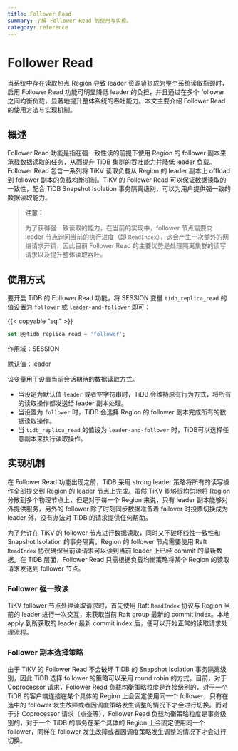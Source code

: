 ```yaml
---
title: Follower Read
summary: 了解 Follower Read 的使用与实现。
category: reference
---
```


# Follower Read

当系统中存在读取热点 Region 导致 leader 资源紧张成为整个系统读取瓶颈时，启用 Follower Read 功能可明显降低 leader 的负担，并且通过在多个 follower 之间均衡负载，显著地提升整体系统的吞吐能力。本文主要介绍 Follower Read 的使用方法与实现机制。

## 概述

Follower Read 功能是指在强一致性读的前提下使用 Region 的 follower 副本来承载数据读取的任务，从而提升 TiDB 集群的吞吐能力并降低 leader 负载。Follower Read 包含一系列将 TiKV 读取负载从 Region 的 leader 副本上 offload 到 follower 副本的负载均衡机制。TiKV 的 Follower Read 可以保证数据读取的一致性，配合 TiDB Snapshot Isolation 事务隔离级别，可以为用户提供强一致的数据读取能力。

> **注意：**
>
> 为了获得强一致读取的能力，在当前的实现中，follower 节点需要向 leader 节点询问当前的执行进度（即 `ReadIndex`），这会产生一次额外的网络请求开销，因此目前 Follower Read 的主要优势是处理隔离集群的读写请求以及提升整体读取吞吐。

## 使用方式

要开启 TiDB 的 Follower Read 功能，将 SESSION 变量 `tidb_replica_read` 的值设置为 `follower` 或 `leader-and-follower` 即可：

{{< copyable "sql" >}}

```sql
set @@tidb_replica_read = 'follower';
```

作用域：SESSION

默认值：leader

该变量用于设置当前会话期待的数据读取方式。

- 当设定为默认值 `leader` 或者空字符串时，TiDB 会维持原有行为方式，将所有的读取操作都发送给 leader 副本处理。
- 当设置为 `follower` 时，TiDB 会选择 Region 的 follower 副本完成所有的数据读取操作。
- 当 `tidb_replica_read` 的值设为 `leader-and-follower` 时，TiDB可以选择任意副本来执行读取操作。

## 实现机制

在 Follower Read 功能出现之前，TiDB 采用 strong leader 策略将所有的读写操作全部提交到 Region 的 leader 节点上完成。虽然 TiKV 能够很均匀地将 Region 分散到多个物理节点上，但是对于每一个 Region 来说，只有 leader 副本能够对外提供服务，另外的 follower 除了时刻同步数据准备着 failover 时投票切换成为 leader 外，没有办法对 TiDB 的请求提供任何帮助。

为了允许在 TiKV 的 follower 节点进行数据读取，同时又不破坏线性一致性和 Snapshot Isolation 的事务隔离，Region 的 follower 节点需要使用 Raft `ReadIndex` 协议确保当前读请求可以读到当前 leader 上已经 commit 的最新数据。在 TiDB 层面，Follower Read 只需根据负载均衡策略将某个 Region 的读取请求发送到 follower 节点。

### Follower 强一致读

TiKV follower 节点处理读取请求时，首先使用 Raft `ReadIndex` 协议与 Region 当前的 leader 进行一次交互，来获取当前 Raft group 最新的 commit index。本地 apply 到所获取的 leader 最新 commit index 后，便可以开始正常的读取请求处理流程。

### Follower 副本选择策略

由于 TiKV 的 Follower Read 不会破坏 TiDB 的 Snapshot Isolation 事务隔离级别，因此 TiDB 选择 follower 的策略可以采用 round robin 的方式。目前，对于 Coprocessor 请求，Follower Read 负载均衡策略粒度是连接级别的，对于一个 TiDB 的客户端连接在某个具体的 Region 上会固定使用同一个 follower，只有在选中的 follower 发生故障或者因调度策略发生调整的情况下才会进行切换。而对于非 Coprocessor 请求（点查等），Follower Read 负载均衡策略粒度是事务级别的，对于一个 TiDB 的事务在某个具体的 Region 上会固定使用同一个 follower，同样在 follower 发生故障或者因调度策略发生调整的情况下才会进行切换。

